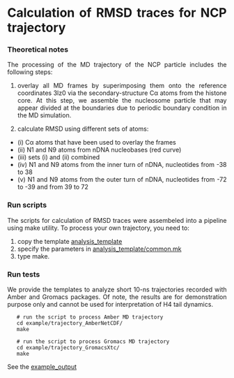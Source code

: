 <div align="justify">

# Calculation of RMSD traces for NCP trajectory

### Theoretical notes

The processing of the MD trajectory of the NCP particle includes the following steps:

1) overlay all MD frames by superimposing them onto the reference coordinates 3lz0 via the secondary-structure Cα atoms
   from the histone core. At this step, we assemble the nucleosome particle that may appear divided at the boundaries due to
   periodic boundary condition in the MD simulation.


2) calculate RMSD using different sets of atoms:
- (i) Cα atoms that have been used to overlay the frames 
- (ii) N1 and N9 atoms from nDNA nucleobases (red curve)
- (iii) sets (i) and (ii) combined
- (iv) N1 and N9 atoms from the inner turn of nDNA, nucleotides from -38 to 38
- (v) N1 and N9 atoms from the outer turn of nDNA, nucleotides from -72 to -39 and from 39 to 72
    
### Run scripts

The scripts for calculation of RMSD traces were assembeled into a pipeline using make utility. To process
your own trajectory, you need to:
1) copy the template [analysis_template](analysis_template)
2) specify the parameters in [analysis_template/common.mk](analysis_template/common.mk)
3) type make.

### Run tests

We provide the templates to analyze short 10-ns trajectories recorded with Amber and Gromacs packages. Of note, the
results are for demonstration purpose only and cannot be used for interpretation of H4 tail dynamics.

```code-block:: bash
   # run the script to process Amber MD trajectory 
   cd example/trajectory_AmberNetCDF/ 
   make
   
   # run the script to process Gromacs MD trajectory 
   cd example/trajectory_GromacsXtc/
   make 
```

See the [example_output](example_output)

</div>
